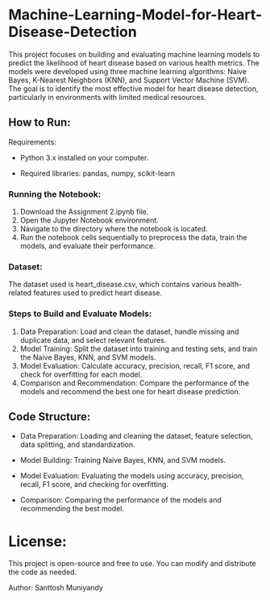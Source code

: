 # Machine-Learning-Model-for-Heart-Disease-Detection
This project focuses on building and evaluating machine learning models to predict the likelihood of heart disease based on various health metrics. The models were developed using three machine learning algorithms: Naive Bayes, K-Nearest Neighbors (KNN), and Support Vector Machine (SVM). The goal is to identify the most effective model for heart disease detection, particularly in environments with limited medical resources.


## How to Run:
Requirements:

- Python 3.x installed on your computer.

- Required libraries: pandas, numpy, scikit-learn


### Running the Notebook:

1. Download the Assignment 2.ipynb file.
2. Open the Jupyter Notebook environment.
3. Navigate to the directory where the notebook is located.
4. Run the notebook cells sequentially to preprocess the data, train the models, and evaluate their performance.

### Dataset:

The dataset used is heart_disease.csv, which contains various health-related features used to predict heart disease.


### Steps to Build and Evaluate Models:

1. Data Preparation: Load and clean the dataset, handle missing and duplicate data, and select relevant features.
2. Model Training: Split the dataset into training and testing sets, and train the Naive Bayes, KNN, and SVM models.
3. Model Evaluation: Calculate accuracy, precision, recall, F1 score, and check for overfitting for each model.
4. Comparison and Recommendation: Compare the performance of the models and recommend the best one for heart disease prediction.


## Code Structure:

- Data Preparation: Loading and cleaning the dataset, feature selection, data splitting, and standardization.

- Model Building: Training Naive Bayes, KNN, and SVM models.

- Model Evaluation: Evaluating the models using accuracy, precision, recall, F1 score, and checking for overfitting.

- Comparison: Comparing the performance of the models and recommending the best model.

# License:
This project is open-source and free to use. You can modify and distribute the code as needed.

Author: Santtosh Muniyandy
